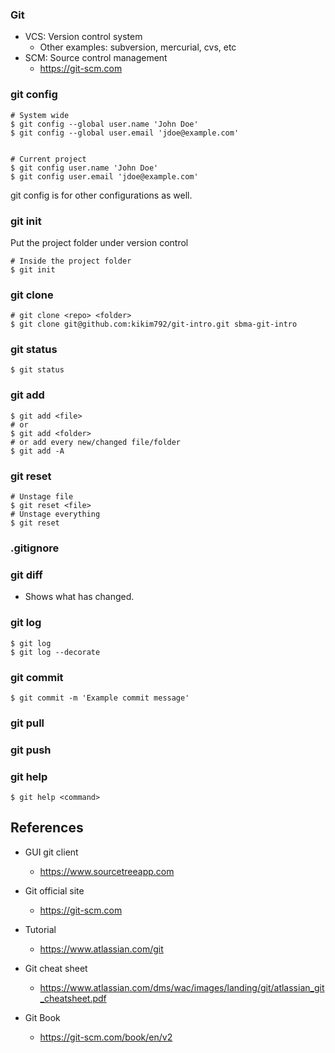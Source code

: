 ### Git
* VCS: Version control system
  * Other examples: subversion, mercurial, cvs, etc
* SCM: Source control management
  * https://git-scm.com


### git config
```
# System wide
$ git config --global user.name 'John Doe'
$ git config --global user.email 'jdoe@example.com'


# Current project
$ git config user.name 'John Doe'
$ git config user.email 'jdoe@example.com'

```
git config is for other configurations as well.


### git init
Put the project folder under version control
```
# Inside the project folder
$ git init
```

### git clone
```
# git clone <repo> <folder>
$ git clone git@github.com:kikim792/git-intro.git sbma-git-intro
```

### git status
```
$ git status
```

### git add
```
$ git add <file>
# or
$ git add <folder>
# or add every new/changed file/folder
$ git add -A
```

### git reset
```
# Unstage file
$ git reset <file>
# Unstage everything
$ git reset
```

### .gitignore

### git diff
* Shows what has changed.

### git log
```
$ git log
$ git log --decorate
```

### git commit
```
$ git commit -m 'Example commit message'
```

### git pull

### git push

### git help
```
$ git help <command>
```

References
----------

* GUI git client
  * https://www.sourcetreeapp.com

* Git official site
  * https://git-scm.com

* Tutorial
  * https://www.atlassian.com/git

* Git cheat sheet
  * https://www.atlassian.com/dms/wac/images/landing/git/atlassian_git_cheatsheet.pdf

* Git Book
  * https://git-scm.com/book/en/v2
